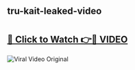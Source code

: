 ## tru-kait-leaked-video 

# <h2><a href="http://freeplayer.one?title=tru-kait-leaked-video&ref=21J">🔗 Click to Watch 👉🔴 VIDEO</a></h2>

<a href="http://freeplayer.one?title=tru-kait-leaked-video&ref=21J" rel="nofollow" data-target="animated-image.originalLink"><img src="https://i.ibb.co.com/xMMVF88/686577567.gif" alt="Viral Video Original" style="max-width: 100%; display: inline-block;" data-target="animated-image.originalImage"></a>

